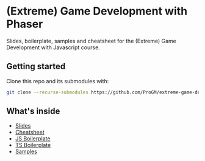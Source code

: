 # (Extreme) Game Development with Phaser

Slides, boilerplate, samples and cheatsheet for the (Extreme) Game Development with Javascript course.

## Getting started
Clone this repo and its submodules with:
```bash
git clone --recurse-submodules https://github.com/ProGM/extreme-game-development-phaser.git
```

## What's inside

* [Slides](slides/README.md)
* [Cheatsheet](cheatsheet/README.md)
* [JS Boilerplate](https://github.com/phaserjs/template-esbuild)
* [TS Boilerplate](https://github.com/phaserjs/template-esbuild-ts)
* [Samples](samples/README.md)
